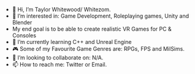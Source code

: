 - 👋 Hi, I’m Taylor Whitewood/ Whitezom.
- 👀 I’m interested in: Game Development, Roleplaying games, Unity and Blender
- My end goal is to be able to create realistic VR Games for PC & Consoles
- 🌱 I’m currently learning C++ and Unreal Engine
- 🎮 Some of my Favourite Game Genres are: RPGs, FPS and MilSims.
- 💞️ I’m looking to collaborate on: N/A.
- 📫 How to reach me: Twitter or Email.


